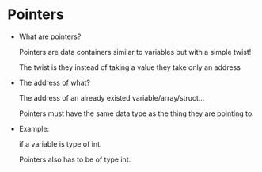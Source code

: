 # Pointers
* What are pointers?

   Pointers are data containers similar to variables but with a simple twist!

   The twist is they instead of taking a value they take only an address

* The address of what?

   The address of an already existed variable/array/struct...

   Pointers must have the same data type as the thing they are pointing to.

* Example:

   if a variable is type of int.

   Pointers also has to be of type int.
